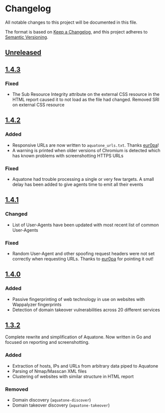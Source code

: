 # Changelog
All notable changes to this project will be documented in this file.

The format is based on [Keep a Changelog](https://keepachangelog.com/en/1.0.0/),
and this project adheres to [Semantic Versioning](https://semver.org/spec/v2.0.0.html).

## [Unreleased]

## [1.4.3]

### Fixed
- The Sub Resource Integrity attribute on the external CSS resource in the HTML report caused it to not load as the file had changed. Removed SRI on external CSS resource

## [1.4.2]

### Added
- Responsive URLs are now written to `aquatone_urls.txt`. Thanks [eur0pa](https://github.com/eur0pa)!
- A warning is printed when older versions of Chromium is detected which has known problems with screenshotting HTTPS URLs

### Fixed
- Aquatone had trouble processing a single or very few targets. A small delay has been added to give agents time to emit all their events

## [1.4.1]

### Changed
- List of User-Agents have been updated with most recent list of common User-Agents

### Fixed
- Random User-Agent and other spoofing request headers were not set correctly when requesting URLs. Thanks to [eur0pa](https://github.com/eur0pa) for pointing it out!

## [1.4.0]

### Added
- Passive fingerprinting of web technology in use on websites with Wappalyzer fingerprints
- Detection of domain takeover vulnerabilities across 20 different services

## [1.3.2]

Complete rewrite and simplification of Aquatone. Now written in Go and focused on reporting and screenshotting.

### Added
- Extraction of hosts, IPs and URLs from arbitrary data piped to Aquatone
- Parsing of Nmap/Masscan XML files
- Clustering of websites with similar structure in HTML report

### Removed
- Domain discovery (`aquatone-discover`)
- Domain takeover discovery (`aquatone-takeover`)

[Unreleased]: https://github.com/michenriksen/aquatone/compare/v1.4.3...HEAD
[1.4.3]: https://github.com/michenriksen/aquatone/compare/v1.4.2...1.4.3
[1.4.2]: https://github.com/michenriksen/aquatone/compare/v1.4.1...1.4.2
[1.4.1]: https://github.com/michenriksen/aquatone/compare/v1.4.0...1.4.1
[1.4.0]: https://github.com/michenriksen/aquatone/compare/v1.3.2...1.4.0
[1.3.2]: https://github.com/michenriksen/aquatone/compare/v1.3.2
